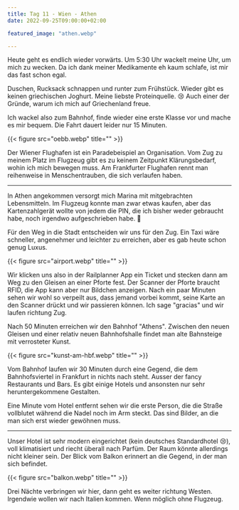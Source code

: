 ```yaml
---
title: Tag 11 - Wien - Athen
date: 2022-09-25T09:00:00+02:00

featured_image: "athen.webp"

---
```


Heute geht es endlich wieder vorwärts. Um 5:30 Uhr wackelt meine Uhr, um mich zu
wecken. Da ich dank meiner Medikamente eh kaum schlafe, ist mir das fast schon
egal.

Duschen, Rucksack schnappen und runter zum Frühstück. Wieder gibt es keinen
griechischen Joghurt. Meine liebste Proteinquelle. 😢 Auch einer der Gründe,
warum ich mich auf Griechenland freue.

Ich wackel also zum Bahnhof, finde wieder eine erste Klasse vor und mache es mir
bequem. Die Fahrt dauert leider nur 15 Minuten.

<!--more-->

{{< figure src="oebb.webp" title="" >}}

Der Wiener Flughafen ist ein Paradebeispiel an Organisation. Vom Zug zu
meinem Platz im Flugzeug gibt es zu keinem Zeitpunkt Klärungsbedarf, wohin ich
mich bewegen muss. Am Frankfurter Flughafen rennt man reihenweise in
Menschentrauben, die sich verlaufen haben.

---

In Athen angekommen versorgt mich Marina mit mitgebrachten Lebensmitteln. Im
Flugzeug konnte man zwar etwas kaufen, aber das Kartenzahlgerät wollte von jedem
die PIN, die ich bisher weder gebraucht habe, noch irgendwo aufgeschrieben habe.
🤷

Für den Weg in die Stadt entscheiden wir uns für den Zug. Ein Taxi wäre
schneller, angenehmer und leichter zu erreichen, aber es gab heute schon genug
Luxus.

{{< figure src="airport.webp" title="" >}}

Wir klicken uns also in der Railplanner App ein Ticket und stecken dann am
Weg zu den Gleisen an einer Pforte fest. Der Scanner der Pforte braucht
RFID, die App kann aber nur Bildchen anzeigen. Nach ein paar Minuten sehen
wir wohl so verpeilt aus, dass jemand vorbei kommt, seine Karte an den Scanner
drückt und wir passieren können. Ich sage "gracias" und wir laufen richtung
Zug.

Nach 50 Minuten erreichen wir den Bahnhof "Athens". Zwischen den neuen Gleisen
und einer relativ neuen Bahnhofshalle findet man alte Bahnsteige mit verrosteter
Kunst.

{{< figure src="kunst-am-hbf.webp" title="" >}}

Vom Bahnhof laufen wir 30 Minuten durch eine Gegend, die dem Bahnhofsviertel in
Frankfurt in nichts nach steht. Ausser der fancy Restaurants und Bars. Es gibt
einige Hotels und ansonsten nur sehr heruntergekommene Gestalten.

Eine Minute vom Hotel entfernt sehen wir die erste Person, die die Straße
vollblutet während die Nadel noch im Arm steckt. Das sind Bilder, an die man sich erst wieder gewöhnen muss.

---

Unser Hotel ist sehr modern eingerichtet (kein deutsches Standardhotel 😢), voll
klimatisiert und riecht überall nach Parfüm. Der Raum könnte allerdings nicht
kleiner sein. Der Blick vom Balkon erinnert an die Gegend, in der man sich
befindet.

{{< figure src="balkon.webp" title="" >}}

Drei Nächte verbringen wir hier, dann geht es weiter richtung Westen. Irgendwie
wollen wir nach Italien kommen. Wenn möglich ohne Flugzeug.
